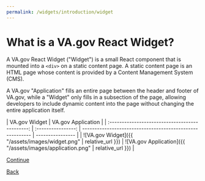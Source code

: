 ```yaml
---
permalink: /widgets/introduction/widget
---
```


# What is a VA.gov React Widget?

A VA.gov React Widget ("Widget") is a small React component that is mounted into a `<div>` on a static content page. A static content page is an HTML page whose content is provided by a Content Management System (CMS).

A VA.gov "Application" fills an entire page between the header and footer of VA.gov, while a "Widget" only fills in a subsection of the page, allowing developers to include dynamic content into the page without changing the entire application itself.

|                  VA.gov Widget                  | VA.gov Application |
| :---------------------------------------------: | :----------------: | --------------------------------------------------------- | ---------------- |
| ![VA.gov Widget]({{ "/assets/images/widget.png" |  relative_url }})  | ![VA.gov Application]({{ "/assets/images/application.png" | relative_url }}) |

[Continue](./3-static-pages.md)

[Back](./1-start.md)
